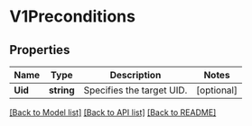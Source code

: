 # V1Preconditions

## Properties
Name | Type | Description | Notes
------------ | ------------- | ------------- | -------------
**Uid** | **string** | Specifies the target UID. | [optional] 

[[Back to Model list]](../README.md#documentation-for-models) [[Back to API list]](../README.md#documentation-for-api-endpoints) [[Back to README]](../README.md)


